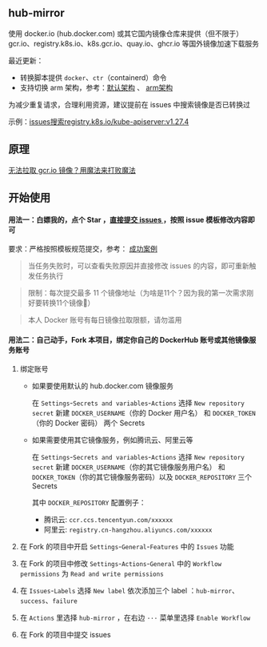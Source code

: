 ## hub-mirror

使用 docker.io (hub.docker.com) 或其它国内镜像仓库来提供（但不限于） gcr.io、registry.k8s.io、k8s.gcr.io、quay.io、ghcr.io
等国外镜像加速下载服务

最近更新：

- 转换脚本提供 `docker`、`ctr`（containerd）命令
- 支持切换 arm
  架构，参考：[默认架构](https://github.com/togettoyou/hub-mirror/issues/1827) 、 [arm架构](https://github.com/togettoyou/hub-mirror/issues/1828)

为减少重复请求，合理利用资源，建议提前在 issues 中搜索镜像是否已转换过

示例：[issues搜索registry.k8s.io/kube-apiserver:v1.27.4](https://github.com/togettoyou/hub-mirror/issues?q=registry.k8s.io%2Fkube-apiserver%3Av1.27.4)

## 原理

[无法拉取 gcr.io 镜像？用魔法来打败魔法](https://mp.weixin.qq.com/s/Vt0FRTx1PsoYFdLa0QZzWw)

## 开始使用

#### 用法一：白嫖我的，点个 Star ，[直接提交 issues ](https://github.com/togettoyou/hub-mirror/issues/new/choose)，按照 issue 模板修改内容即可

要求：严格按照模板规范提交，参考： [成功案例](https://github.com/togettoyou/hub-mirror/issues/1829)

> 当任务失败时，可以查看失败原因并直接修改 issues 的内容，即可重新触发任务执行

> 限制：每次提交最多 11 个镜像地址（为啥是11个？因为我的第一次需求刚好要转换11个镜像🤣）

> 本人 Docker 账号有每日镜像拉取限额，请勿滥用

#### 用法二：自己动手，Fork 本项目，绑定你自己的 DockerHub 账号或其他镜像服务账号

1. 绑定账号

    - 如果要使用默认的 hub.docker.com 镜像服务

      在 `Settings`-`Secrets and variables`-`Actions` 选择 `New repository secret` 新建 `DOCKER_USERNAME`（你的 Docker
      用户名） 和 `DOCKER_TOKEN`（你的 Docker 密码） 两个 Secrets

    - 如果需要使用其它镜像服务，例如腾讯云、阿里云等

      在 `Settings`-`Secrets and variables`-`Actions` 选择 `New repository secret` 新建 `DOCKER_USERNAME`（你的其它镜像服务用户名）
      和 `DOCKER_TOKEN`（你的其它镜像服务密码）以及 `DOCKER_REPOSITORY` 三个 Secrets

      其中 `DOCKER_REPOSITORY` 配置例子：

        - 腾讯云: `ccr.ccs.tencentyun.com/xxxxxx`
        - 阿里云: `registry.cn-hangzhou.aliyuncs.com/xxxxxx`

2. 在 Fork 的项目中开启 `Settings`-`General`-`Features` 中的 `Issues` 功能

3. 在 Fork 的项目中修改 `Settings`-`Actions`-`General` 中的 `Workflow permissions` 为 `Read and write permissions`

4. 在 `Issues`-`Labels` 选择 `New label` 依次添加三个 label ：`hub-mirror`、`success`、`failure`

5. 在 `Actions` 里选择 `hub-mirror` ，在右边 `···` 菜单里选择 `Enable Workflow`

6. 在 Fork 的项目中提交 issues
